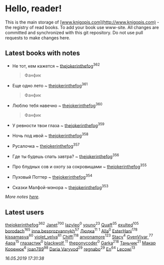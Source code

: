 # Hello, reader!
This is the main storage of [www.knigopis.com](http://www.knigopis.com) - the registry of read books.
To add your book use www-site. All changes are committed and synchronized with this git repository.
Do not use pull requests to make changes here.


## Latest books with notes
* Не тот, кем кажется ~ [thejokerinthefog](users/317/317244423-vkontakte)<sup>362</sup>
    > Фанфик

* Еще одно лето ~ [thejokerinthefog](users/317/317244423-vkontakte)<sup>361</sup>
    > Фанфик

* Люблю тебя навечно ~ [thejokerinthefog](users/317/317244423-vkontakte)<sup>360</sup>
    > Фанфик

* У ревности твои глаза ~ [thejokerinthefog](users/317/317244423-vkontakte)<sup>359</sup>

* Ночь под ивой ~ [thejokerinthefog](users/317/317244423-vkontakte)<sup>358</sup>

* Русалочка ~ [thejokerinthefog](users/317/317244423-vkontakte)<sup>357</sup>

* Где ты будешь спать завтра? ~ [thejokerinthefog](users/317/317244423-vkontakte)<sup>356</sup>

* Про блудных сов и охоту за сокровищами ~ [thejokerinthefog](users/317/317244423-vkontakte)<sup>355</sup>

* Пуховый Поттер ~ [thejokerinthefog](users/317/317244423-vkontakte)<sup>354</sup>

* Сказки Малфой-мэнора ~ [thejokerinthefog](users/317/317244423-vkontakte)<sup>353</sup>


_More notes [here](latest_books_with_notes.md)._


## Latest users
[thejokerinthefog](users/317/317244423-vkontakte)<sup>362</sup> 
[Janet](users/108/108113656204404967440-google)<sup>700</sup> 
[lazyleo](users/116/116845519572391639637-google)<sup>0</sup> 
[youno](users/302/302928912-vkontakte)<sup>23</sup> 
[Quaff](users/122/12267158-vkontakte)<sup>35</sup> 
[exulted](users/100/100599204551896265722-google)<sup>105</sup> 
[borodach](users/157/15706320-vkontakte)<sup>165</sup> 
[inna.besprozvannykh](users/733/73323849-yandex)<sup>57</sup> 
[Людка](users/111/111038749-vkontakte)<sup>11</sup> 
[](users/114/114792281744850455512-google)<sup>1</sup> 
[Alla](users/103/103352250712959229257-google)<sup>0</sup> 
[EsterHani](users/305/30558181-vkontakte)<sup>178</sup> 
[kissamasya](users/684/68439978-vkontakte)<sup>60</sup> 
[violet_velva](users/116/116961712580551399099-google)<sup>61</sup> 
[Chiffi](users/105/105831994080785626680-google)<sup>118</sup> 
[anvonamore](users/595/5957175-vkontakte)<sup>123</sup> 
[Stacy](users/309/30902475-vkontakte)<sup>4</sup> 
[GvenVivar ](users/158/158266434925901-facebook)<sup>77</sup> 
[4apa](users/117/117392596378069249667-google)<sup>15</sup> 
[глазастик](users/115/115257673890455357280-google)<sup>0</sup> 
[blackwolf ](users/236/236639644-vkontakte)<sup>11</sup> 
[theponycoder](users/195/195144442-vkontakte)<sup>0</sup> 
[Garka](users/115/115753719718250012620-google)<sup>218</sup> 
[Таньчик](users/209/2096581563762610-facebook)<sup>21</sup> 
[Макар Коренюк](users/126/126368737-vkontakte)<sup>6</sup> 
[joan789](users/240/2401650-vkontakte)<sup>98</sup> 
[Daria Varyvod](users/829/829893410524253-facebook)<sup>29</sup> 
[regnabo](users/870/870059322-yandex)<sup>29</sup> 
[En](users/333/333646551-vkontakte)<sup>64</sup> 
[Lecowi](users/521/521873425-vkontakte)<sup>13</sup> 


_16.05.2019 17:31:38_
